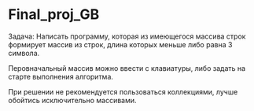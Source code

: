 # Final_proj_GB
Задача:
Написать программу, которая из имеющегося массива строк формирует массив из строк,
длина которых меньше либо равна 3 символа.

Перовначальный массив можно ввести с клавиатуры, либо задать на старте выполнения алгоритма.

При решении не рекомендуется пользоваться коллекциями, лучше обойтись исключительно массивами.